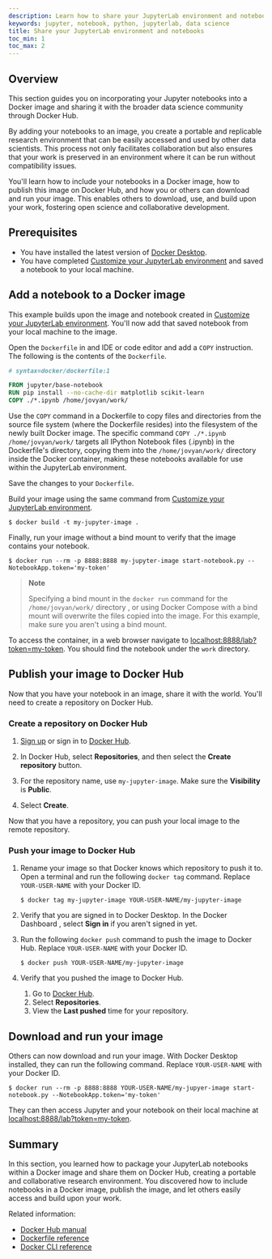 ```yaml
---
description: Learn how to share your JupyterLab environment and notebooks in a Docker image.
keywords: jupyter, notebook, python, jupyterlab, data science
title: Share your JupyterLab environment and notebooks
toc_min: 1
toc_max: 2
---
```


## Overview

This section guides you on incorporating your Jupyter notebooks into a Docker
image and sharing it with the broader data science community through Docker Hub.

By adding your notebooks to an image, you create a portable and replicable
research environment that can be easily accessed and used by other data
scientists. This process not only facilitates collaboration but also ensures
that your work is preserved in an environment where it can be run without
compatibility issues.

You'll learn how to include your notebooks in a Docker image, how to publish
this image on Docker Hub, and how you or others can download and run your image.
This enables others to download, use, and build upon your work, fostering open
science and collaborative development.

## Prerequisites

- You have installed the latest version of [Docker Desktop](../../../get-docker.md).
- You have completed [Customize your JupyterLab environment](customize.md) and
  saved a notebook to your local machine.

## Add a notebook to a Docker image

This example builds upon the image and notebook created in [Customize your JupyterLab environment](customize.md). You'll now add that saved notebook from your local machine to the image.

Open the `Dockerfile` in and IDE or code editor and add a `COPY` instruction. The following is the contents of the `Dockerfile`.

```dockerfile {hl_lines=5}
# syntax=docker/dockerfile:1

FROM jupyter/base-notebook
RUN pip install --no-cache-dir matplotlib scikit-learn
COPY ./*.ipynb /home/jovyan/work/

```

Use the `COPY` command in a Dockerfile to copy files and directories from the
source file system (where the Dockerfile resides) into the filesystem of the
newly built Docker image. The specific command `COPY ./*.ipynb
/home/jovyan/work/` targets all IPython Notebook files (.ipynb) in the
Dockerfile's directory, copying them into the `/home/jovyan/work/` directory
inside the Docker container, making these notebooks available for use within the
JupyterLab environment.

Save the changes to your `Dockerfile`.

Build your image using the same command from [Customize your JupyterLab environment](customize.md).

```console
$ docker build -t my-jupyter-image .
```

Finally, run your image without a bind mount to verify that the image contains your notebook.

```console
$ docker run --rm -p 8888:8888 my-jupyter-image start-notebook.py --NotebookApp.token='my-token'
```

> **Note**
>
> Specifying a bind mount in the `docker run` command for the
> `/home/jovyan/work/` directory , or using Docker Compose with a bind mount
> will overwrite the files copied into the image. For this example, make sure
> you aren't using a bind mount.

To access the container, in a web browser navigate to
[localhost:8888/lab?token=my-token](http://localhost:8888/lab?token=my-token). You should find the notebook under the `work` directory.

## Publish your image to Docker Hub

Now that you have your notebook in an image, share it with the world. You'll need to create a repository on Docker Hub.

### Create a repository on Docker Hub

1. [Sign up](https://www.docker.com/pricing?utm_source=docker&utm_medium=webreferral&utm_campaign=docs_driven_upgrade) or sign in to [Docker Hub](https://hub.docker.com).

2. In Docker Hub, select **Repositories**, and then select the **Create
   repository** button.

3. For the repository name, use `my-jupyter-image`. Make sure the **Visibility**
   is **Public**.

4. Select **Create**.

Now that you have a repository, you can push your local image to the remote repository.

### Push your image to Docker Hub

1. Rename your image so that Docker knows which repository to push it to. Open a
   terminal and run the following `docker tag` command. Replace `YOUR-USER-NAME`
   with your Docker ID.

   ```console
   $ docker tag my-jupyter-image YOUR-USER-NAME/my-jupyter-image
   ```

2. Verify that you are signed in to Docker Desktop. In the
   Docker Dashboard , select **Sign in** if you aren't signed in yet.

3. Run the following `docker push` command to push the image to Docker Hub.
   Replace `YOUR-USER-NAME` with your Docker ID.

   ```console
   $ docker push YOUR-USER-NAME/my-jupyter-image
   ```

4. Verify that you pushed the image to Docker Hub.
   1. Go to [Docker Hub](https://hub.docker.com).
   2. Select **Repositories**.
   3. View the **Last pushed** time for your repository.

## Download and run your image

Others can now download and run your image. With Docker Desktop installed, they
can run the following command. Replace `YOUR-USER-NAME` with your Docker ID.

```console
$ docker run --rm -p 8888:8888 YOUR-USER-NAME/my-jupyer-image start-notebook.py --NotebookApp.token='my-token'
```

They can then access Jupyter and your notebook on their local machine at [localhost:8888/lab?token=my-token](http://localhost:8888/lab?token=my-token).

## Summary

In this section, you learned how to package your JupyterLab notebooks within a
Docker image and share them on Docker Hub, creating a portable and collaborative
research environment. You discovered how to include notebooks in a Docker image,
publish the image, and let others easily access and build upon your work.

Related information:

- [Docker Hub manual](../../../docker-hub/_index.md)
- [Dockerfile reference](/reference/dockerfile/)
- [Docker CLI reference](/reference/cli/docker/)